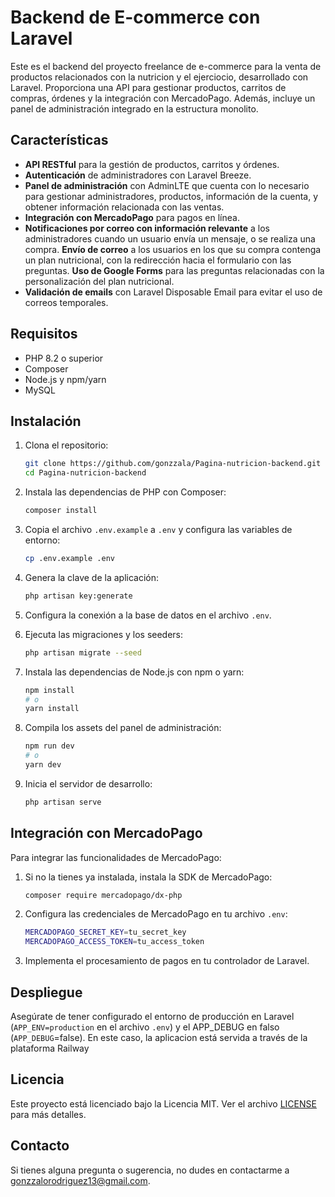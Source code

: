 # Backend de E-commerce con Laravel

Este es el backend del proyecto freelance de e-commerce para la venta de productos relacionados con la nutricion y el ejerciocio, desarrollado con Laravel. Proporciona una API para gestionar productos, carritos de compras, órdenes y la integración con MercadoPago. Además, incluye un panel de administración integrado en la estructura monolito.

## Características

-   **API RESTful** para la gestión de productos, carritos y órdenes.
-   **Autenticación** de administradores con Laravel Breeze.
-   **Panel de administración** con AdminLTE que cuenta con lo necesario para gestionar administradores, productos, información de la cuenta, y obtener información relacionada con las ventas.
-   **Integración con MercadoPago** para pagos en línea.
-   **Notificaciones por correo con información relevante** a los administradores cuando un usuario envía un mensaje, o se realiza una compra.
    **Envío de correo** a los usuarios en los que su compra contenga un plan nutricional, con la redirección hacia el formulario con las preguntas.
    **Uso de Google Forms** para las preguntas relacionadas con la personalización del plan nutricional.
-   **Validación de emails** con Laravel Disposable Email para evitar el uso de correos temporales.

## Requisitos

-   PHP 8.2 o superior
-   Composer
-   Node.js y npm/yarn
-   MySQL

## Instalación

1. Clona el repositorio:

    ```sh
    git clone https://github.com/gonzzala/Pagina-nutricion-backend.git
    cd Pagina-nutricion-backend
    ```

2. Instala las dependencias de PHP con Composer:

    ```sh
    composer install
    ```

3. Copia el archivo `.env.example` a `.env` y configura las variables de entorno:

    ```sh
    cp .env.example .env
    ```

4. Genera la clave de la aplicación:

    ```sh
    php artisan key:generate
    ```

5. Configura la conexión a la base de datos en el archivo `.env`.

6. Ejecuta las migraciones y los seeders:

    ```sh
    php artisan migrate --seed
    ```

7. Instala las dependencias de Node.js con npm o yarn:

    ```sh
    npm install
    # o
    yarn install
    ```

8. Compila los assets del panel de administración:

    ```sh
    npm run dev
    # o
    yarn dev
    ```

9. Inicia el servidor de desarrollo:
    ```sh
    php artisan serve
    ```

## Integración con MercadoPago

Para integrar las funcionalidades de MercadoPago:

1. Si no la tienes ya instalada, instala la SDK de MercadoPago:

    ```sh
    composer require mercadopago/dx-php
    ```

2. Configura las credenciales de MercadoPago en tu archivo `.env`:

    ```sh
    MERCADOPAGO_SECRET_KEY=tu_secret_key
    MERCADOPAGO_ACCESS_TOKEN=tu_access_token
    ```

3. Implementa el procesamiento de pagos en tu controlador de Laravel.

## Despliegue

Asegúrate de tener configurado el entorno de producción en Laravel (`APP_ENV=production` en el archivo `.env`) y el APP_DEBUG en falso (`APP_DEBUG`=false). En este caso, la aplicacion está servida a través de la plataforma Railway

## Licencia

Este proyecto está licenciado bajo la Licencia MIT. Ver el archivo [LICENSE](LICENSE) para más detalles.

## Contacto

Si tienes alguna pregunta o sugerencia, no dudes en contactarme a [gonzzalorodriguez13@gmail.com](mailto:gonzzalorodriguez13@gmail.com).
